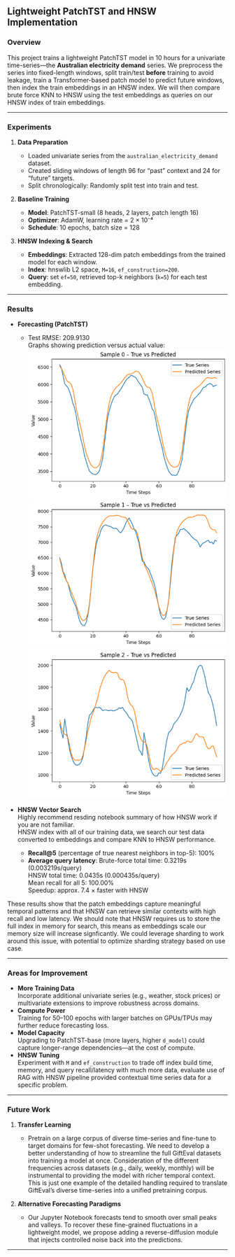 ## Lightweight PatchTST and HNSW Implementation

### Overview
This project trains a lightweight PatchTST model in 10 hours for a univariate time-series—the **Australian electricity demand** series. We preprocess the series into fixed-length windows, split train/test **before** training to avoid leakage, train a Transformer-based patch model to predict future windows, then index the train embeddings in an HNSW index. We will then compare brute force KNN to HNSW using the test embeddings as queries on our HNSW index of train embeddings.

---

### Experiments

1. **Data Preparation**  
   - Loaded univariate series from the `australian_electricity_demand` dataset.  
   - Created sliding windows of length 96 for “past” context and 24 for “future” targets.  
   - Split chronologically: Randomly split test into train and test.

2. **Baseline Training**  
   - **Model**: PatchTST-small (8 heads, 2 layers, patch length 16)  
   - **Optimizer**: AdamW, learning rate = 2 × 10⁻⁴  
   - **Schedule**: 10 epochs, batch size = 128  

3. **HNSW Indexing & Search**  
   - **Embeddings**: Extracted 128-dim patch embeddings from the trained model for each window.  
   - **Index**: hnswlib L2 space, `M=16`, `ef_construction=200`.  
   - **Query**: set `ef=50`, retrieved top-k neighbors (`k=5`) for each test embedding.

---

### Results

- **Forecasting (PatchTST)**  
  - Test RMSE: 209.9130    
  Graphs showing prediction versus actual value:     
![alt text](graphs/output.png)
![alt text](graphs/output1.png)
![alt text](graphs/output2.png)

- **HNSW Vector Search**  
Highly recommend resding notebook summary of how HNSW work if you are not familiar.  
HNSW index with all of our training data, we search our test data converted to embeddings and compare KNN to HNSW performance.
  - **Recall@5** (percentage of true nearest neighbors in top-5): 100%
  - **Average query latency**: Brute-force total time: 0.3219s (0.003219s/query)     
                               HNSW total time: 0.0435s (0.000435s/query)     
                               Mean recall for all 5: 100.00%    
                               Speedup: approx. 7.4 × faster with HNSW    

These results show that the patch embeddings capture meaningful temporal patterns and that HNSW can retrieve similar contexts with high recall and low latency. We should note that HNSW requires us to store the full index in memory for search, this means as embeddings scale our memory size will increase signficantly. We could leverage sharding to work around this issue, with potential to optimize sharding strategy based on use case.

---

### Areas for Improvement

- **More Training Data**  
  Incorporate additional univariate series (e.g., weather, stock prices) or multivariate extensions to improve robustness across domains.
- **Compute Power**  
  Training for 50–100 epochs with larger batches on GPUs/TPUs may further reduce forecasting loss.
- **Model Capacity**  
  Upgrading to PatchTST-base (more layers, higher `d_model`) could capture longer-range dependencies—at the cost of compute.
- **HNSW Tuning**  
  Experiment with `M` and `ef_construction` to trade off index build time, memory, and query recall/latency with much more data, evaluate use of RAG with HNSW pipeline provided contextual time series data for a specific problem.

---

### Future Work

1. **Transfer Learning**  
   - Pretrain on a large corpus of diverse time-series and fine-tune to target domains for few-shot forecasting. We need to develop a better understanding of how to streamline the full GiftEval datasets into training a model at once. Consideration of the different frequencies across datasets (e.g., daily, weekly, monthly) will be instrumental to providing the model with richer temporal context. This is just one example of the detailed handling required to translate GiftEval’s diverse time-series into a unified pretraining corpus.

2. **Alternative Forecasting Paradigms**  
   - Our Jupyter Notebook forecasts tend to smooth over small peaks and valleys. To recover these fine-grained fluctuations in a lightweight model, we propose adding a reverse-diffusion module that injects controlled noise back into the predictions.

---